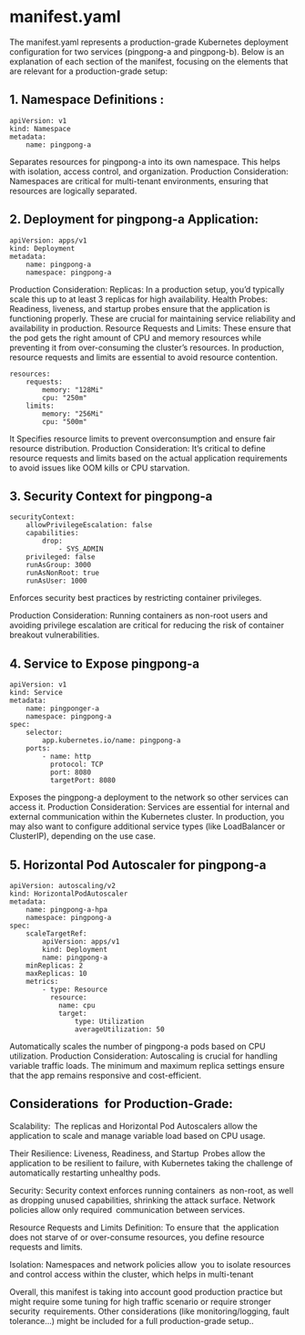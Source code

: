 # manifest.yaml
The manifest.yaml represents a production-grade Kubernetes deployment configuration for two services (pingpong-a and pingpong-b). Below is an explanation of each section of the manifest, focusing on the elements that are relevant for a production-grade setup:

## 1. Namespace Definitions :

	apiVersion: v1
    kind: Namespace
    metadata:
        name: pingpong-a

Separates resources for pingpong-a into its own namespace. This helps with isolation, access control, and organization.
Production Consideration: Namespaces are critical for multi-tenant environments, ensuring that resources are logically separated.

## 2. Deployment for pingpong-a Application:

    apiVersion: apps/v1
    kind: Deployment
    metadata:
        name: pingpong-a
        namespace: pingpong-a


Production Consideration:
    Replicas: In a production setup, you’d typically scale this up to at least 3 replicas for high availability.
    Health Probes: Readiness, liveness, and startup probes ensure that the application is functioning properly. These are crucial for maintaining service reliability and availability in production.
    Resource Requests and Limits: These ensure that the pod gets the right amount of CPU and memory resources while preventing it from over-consuming the cluster’s resources. In production, resource requests and limits are essential to avoid resource contention.  

    resources:  
        requests:
            memory: "128Mi"
            cpu: "250m"
        limits:
            memory: "256Mi"
            cpu: "500m"

It Specifies resource limits to prevent overconsumption and ensure fair resource distribution.
Production Consideration: 
    It’s critical to define resource requests and limits based on the actual application requirements to avoid issues like OOM kills or CPU starvation.

## 3. Security Context for pingpong-a

    securityContext:
        allowPrivilegeEscalation: false
        capabilities:
            drop:
                - SYS_ADMIN
        privileged: false
        runAsGroup: 3000
        runAsNonRoot: true
        runAsUser: 1000

Enforces security best practices by restricting container privileges.

Production Consideration: 
    Running containers as non-root users and avoiding privilege escalation are critical for reducing the risk of container breakout vulnerabilities.

## 4. Service to Expose pingpong-a

    apiVersion: v1
    kind: Service
    metadata:
        name: pingponger-a
        namespace: pingpong-a
    spec:
        selector:
            app.kubernetes.io/name: pingpong-a
        ports:
            - name: http
              protocol: TCP
              port: 8080
              targetPort: 8080

Exposes the pingpong-a deployment to the network so other services can access it.
Production Consideration: 
    Services are essential for internal and external communication within the Kubernetes cluster. In production, you may also want to configure additional service types (like LoadBalancer or ClusterIP), depending on the use case.              


## 5. Horizontal Pod Autoscaler for pingpong-a

    apiVersion: autoscaling/v2
    kind: HorizontalPodAutoscaler
    metadata:
        name: pingpong-a-hpa
        namespace: pingpong-a
    spec:
        scaleTargetRef:
            apiVersion: apps/v1
            kind: Deployment
            name: pingpong-a
        minReplicas: 2
        maxReplicas: 10
        metrics:
            - type: Resource
              resource:
                name: cpu
                target:
                    type: Utilization
                    averageUtilization: 50

Automatically scales the number of pingpong-a pods based on CPU utilization.
Production Consideration: 
    Autoscaling is crucial for handling variable traffic loads. The minimum and maximum replica settings ensure that the app remains responsive and cost-efficient.


## Considerations for Production-Grade:

Scalability: The replicas and Horizontal Pod Autoscalers allow the application to scale and manage variable load based on CPU usage.

Their Resilience: Liveness, Readiness, and Startup Probes allow the application to be resilient to failure, with Kubernetes taking the challenge of automatically restarting unhealthy pods.

Security: Security context enforces running containers as non-root, as well as dropping unused capabilities, shrinking the attack surface. Network policies allow only required communication between services.

Resource Requests and Limits Definition: To ensure that the application does not starve of or over-consume resources, you define resource requests and limits.

Isolation: Namespaces and network policies allow you to isolate resources and control access within the cluster, which helps in multi-tenant

Overall, this manifest is taking into account good production practice but might require some tuning for high traffic scenario or require stronger security requirements. Other considerations (like monitoring/logging, fault tolerance...) might be included for a full production-grade setup..